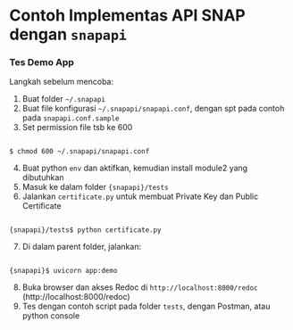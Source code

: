 # Contoh Implementas API SNAP dengan `snapapi`

### Tes Demo App
Langkah sebelum mencoba:
1.  Buat folder `~/.snapapi`
2.  Buat file konfigurasi `~/.snapapi/snapapi.conf`, dengan spt pada contoh pada `snapapi.conf.sample`
3.  Set permission file tsb ke 600

```shell    

$ chmod 600 ~/.snapapi/snapapi.conf

```

4.  Buat python `env` dan aktifkan, kemudian install module2 yang dibutuhkan
5.  Masuk ke dalam folder `{snapapi}/tests`
6.  Jalankan `certificate.py` untuk membuat Private Key dan Public Certificate

```shell

{snapapi}/tests$ python certificate.py

```

7.  Di dalam parent folder, jalankan:

```shell
    
{snapapi}$ uvicorn app:demo

```

8.  Buka browser dan akses Redoc di `http://localhost:8000/redoc` (http://localhost:8000/redoc)
7.  Tes dengan contoh script pada folder `tests`, dengan Postman, atau python console